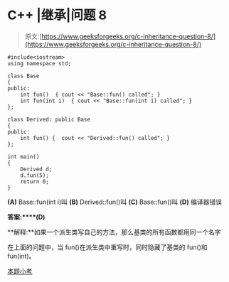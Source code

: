 # C++ |继承|问题 8

> 原文:[https://www.geeksforgeeks.org/c-inheritance-question-8/](https://www.geeksforgeeks.org/c-inheritance-question-8/)

```
#include<iostream>
using namespace std;

class Base
{
public:
    int fun()  { cout << "Base::fun() called"; }
    int fun(int i)  { cout << "Base::fun(int i) called"; }
};

class Derived: public Base
{
public:
    int fun() {  cout << "Derived::fun() called"; }
};

int main()
{
    Derived d;
    d.fun(5);
    return 0;
}
```

**(A)** Base::fun(int i)叫
**(B)** Derived::fun()叫
**(C)** Base::fun()叫
**(D)** 编译器错误

**答案:****(D)**

**解释:**如果一个派生类写自己的方法，那么基类的所有函数都用同一个名字

在上面的问题中，当 fun()在派生类中重写时，同时隐藏了基类的 fun()和 fun(int)。

[本题小考](https://www.geeksforgeeks.org/quiz-corner-gq/)